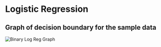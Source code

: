 # Logistic Regression

## Graph of decision boundary for the sample data
![Binary Log Reg Graph]('plt_imgs/binary_logreg_graph.png')